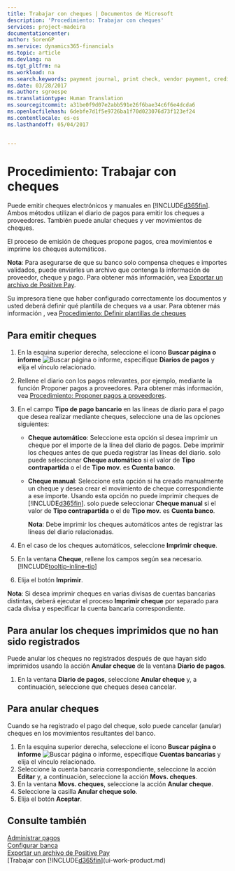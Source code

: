 ```yaml
---
title: Trabajar con cheques | Documentos de Microsoft
description: 'Procedimiento: Trabajar con cheques'
services: project-madeira
documentationcenter: 
author: SorenGP
ms.service: dynamics365-financials
ms.topic: article
ms.devlang: na
ms.tgt_pltfrm: na
ms.workload: na
ms.search.keywords: payment journal, print check, vendor payment, creditor, debt, balance due, AP
ms.date: 03/28/2017
ms.author: sgroespe
ms.translationtype: Human Translation
ms.sourcegitcommit: a31be0f9d07e2abb591e26f6bae34c6f6e4dcda6
ms.openlocfilehash: 6debfe7d1f5e9726ba1f70d023076d73f123ef24
ms.contentlocale: es-es
ms.lasthandoff: 05/04/2017


---
```

# <a name="how-to-work-with-checks"></a>Procedimiento: Trabajar con cheques
Puede emitir cheques electrónicos y manuales en [!INCLUDE[d365fin](includes/d365fin_md.md)]. Ambos métodos utilizan el diario de pagos para emitir los cheques a proveedores. También puede anular cheques y ver movimientos de cheques.

El proceso de emisión de cheques propone pagos, crea movimientos e imprime los cheques automáticos.

**Nota**: Para asegurarse de que su banco solo compensa cheques e importes validados, puede enviarles un archivo que contenga la información de proveedor, cheque y pago. Para obtener más información, vea [Exportar un archivo de Positive Pay](finance-how-positive-pay.md).

Su impresora tiene que haber configurado correctamente los documentos y usted deberá definir qué plantilla de cheques va a usar. Para obtener más información , vea [Procedimiento: Definir plantillas de cheques](finance-how-define-check-layouts.md)

## <a name="to-issue-checks"></a>Para emitir cheques
1. En la esquina superior derecha, seleccione el icono **Buscar página o informe** ![Buscar página o informe](media/ui-search/search_small.png "Icono Buscar página o informe"), especifique **Diarios de pagos** y elija el vínculo relacionado.
2. Rellene el diario con los pagos relevantes, por ejemplo, mediante la función Proponer pagos a proveedores. Para obtener más información, vea [Procedimiento: Proponer pagos a proveedores](payables-how-suggest-vendor-payments.md).
3. En el campo **Tipo de pago bancario** en las líneas de diario para el pago que desea realizar mediante cheques, seleccione una de las opciones siguientes:

   * **Cheque automático**: Seleccione esta opción si desea imprimir un cheque por el importe de la línea del diario de pagos. Debe imprimir los cheques antes de que pueda registrar las líneas del diario. solo puede seleccionar **Cheque automático** si el valor de **Tipo contrapartida** o el de **Tipo mov.** es **Cuenta banco**.
   * **Cheque manual**: Seleccione esta opción si ha creado manualmente un cheque y desea crear el movimiento de cheque correspondiente a ese importe. Usando esta opción no puede imprimir cheques de [!INCLUDE[d365fin](includes/d365fin_md.md)]. solo puede seleccionar **Cheque manual** si el valor de **Tipo contrapartida** o el de **Tipo mov.** es **Cuenta banco**.

     **Nota**: Debe imprimir los cheques automáticos antes de registrar las líneas del diario relacionadas.
4. En el caso de los cheques automáticos, seleccione **Imprimir cheque**.
5. En la ventana **Cheque**, rellene los campos según sea necesario. [!INCLUDE[tooltip-inline-tip](includes/tooltip-inline-tip_md.md)]
6. Elija el botón **Imprimir**.

**Nota**: Si desea imprimir cheques en varias divisas de cuentas bancarias distintas, deberá ejecutar el proceso **Imprimir cheque** por separado para cada divisa y especificar la cuenta bancaria correspondiente.

## <a name="to-cancel-printed-checks-that-are-not-posted"></a>Para anular los cheques imprimidos que no han sido registrados
Puede anular los cheques no registrados después de que hayan sido imprimidos usando la acción **Anular cheque** de la ventana **Diario de pagos**.

1. En la ventana **Diario de pagos**, seleccione **Anular cheque** y, a continuación, seleccione que cheques desea cancelar.

## <a name="to-void-checks"></a>Para anular cheques
Cuando se ha registrado el pago del cheque, solo puede cancelar (anular) cheques en los movimientos resultantes del banco.

1. En la esquina superior derecha, seleccione el icono **Buscar página o informe** ![Buscar página o informe](media/ui-search/search_small.png "Icono Buscar página o informe"), especifique **Cuentas bancarias** y elija el vínculo relacionado.
2. Seleccione la cuenta bancaria correspondiente, seleccione la acción **Editar** y, a continuación, seleccione la acción **Movs. cheques**.
3. En la ventana **Movs. cheques**, seleccione la acción **Anular cheque**.
4. Seleccione la casilla **Anular cheque solo**.
5. Elija el botón **Aceptar**.

## <a name="see-also"></a>Consulte también
[Administrar pagos](payables-manage-payables.md)  
[Configurar banca](bank-setup-banking.md)  
[Exportar un archivo de Positive Pay](finance-how-positive-pay.md)  
[Trabajar con [!INCLUDE[d365fin](includes/d365fin_md.md)](ui-work-product.md)  

